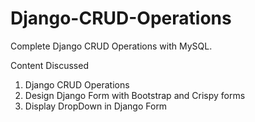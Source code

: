 # Django-CRUD-Operations

<p>Complete Django CRUD Operations with MySQL.<p>

Content Discussed

<ol>
  <li>Django CRUD Operations</li>
  <li>Design Django Form with Bootstrap and Crispy forms</li>
  <li>Display DropDown in Django Form</li>
</ol>
